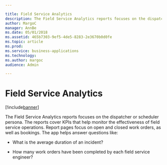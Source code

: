 ```yaml
---

title: Field Service Analytics
description: The Field Service Analytics reports focuses on the dispatcher or scheduler persona.
author: MargoC
manager: AnnBe
ms.date: 05/01/2018
ms.assetid: 465b7303-9ef5-4de5-8283-2e3670b0d0fe
ms.topic: article
ms.prod: 
ms.service: business-applications
ms.technology: 
ms.author: margoc
audience: Admin

---
```

#  Field Service Analytics


[!include[banner](../../../includes/banner.md)]

The Field Service Analytics reports focuses on the dispatcher or scheduler
persona. The reports cover KPIs that help monitor the effectiveness of field
service operations. Report pages focus on open and closed work orders, as well
as bookings. The app helps answer questions like:

-   What is the average duration of an incident?

-   How many work orders have been completed by each field service engineer?
